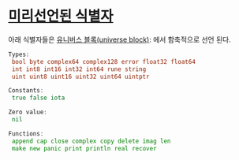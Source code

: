 # [미리선언된 식별자](#predeclared-identifiers)

아래 식별자들은 [유니버스 블록(universe block)](/Blocks/): 에서 함축적으로 선언 된다.

```go
Types:
 bool byte complex64 complex128 error float32 float64
 int int8 int16 int32 int64 rune string
 uint uint8 uint16 uint32 uint64 uintptr

Constants:
 true false iota

Zero value:
 nil

Functions:
 append cap close complex copy delete imag len
 make new panic print println real recover
```
